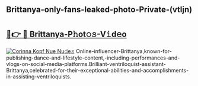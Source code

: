 ## Brittanya-only-fans​-leaked-photo​-Private-(vtljn)


# <h2><a href="https://mediaupload.pro?title=Brittanya&ref=git">🔗👉 🔴 Brittanya-P𝚑ot𝚘𝚜-V𝚒d𝚎o</a></h2>

[![Corinna Kopf Nue Nu𝚍e𝚜](https://i.imgur.com/0qMVB7G.gif)](https://mediaupload.pro?title=Brittanya&ref=git)
Online-influencer-Brittanya,known-for-publishing-dance-and-lifestyle-content,-including-performances-and-vlogs-on-social-media-platforms.Brilliant-ventriloquist-assistant-Brittanya,celebrated-for-their-exceptional-abilities-and-accomplishments-in-assisting-ventriloquists.  